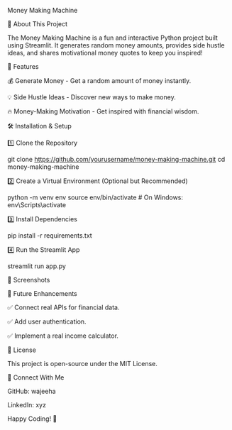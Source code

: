 Money Making Machine

🤑 About This Project

The Money Making Machine is a fun and interactive Python project built using Streamlit. It generates random money amounts, provides side hustle ideas, and shares motivational money quotes to keep you inspired!

🚀 Features

💰 Generate Money - Get a random amount of money instantly.

💡 Side Hustle Ideas - Discover new ways to make money.

🔥 Money-Making Motivation - Get inspired with financial wisdom.

🛠️ Installation & Setup

1️⃣ Clone the Repository

git clone https://github.com/yourusername/money-making-machine.git
cd money-making-machine

2️⃣ Create a Virtual Environment (Optional but Recommended)

python -m venv env
source env/bin/activate  # On Windows: env\Scripts\activate

3️⃣ Install Dependencies

pip install -r requirements.txt

4️⃣ Run the Streamlit App

streamlit run app.py

📸 Screenshots



🔮 Future Enhancements

✅ Connect real APIs for financial data.

✅ Add user authentication.

✅ Implement a real income calculator.

📜 License

This project is open-source under the MIT License.

💬 Connect With Me

GitHub: wajeeha

LinkedIn: xyz

Happy Coding! 🚀


